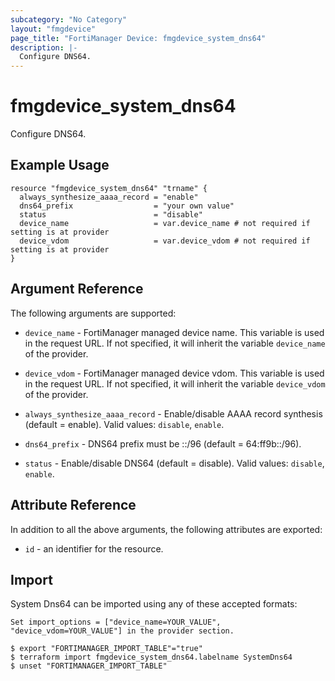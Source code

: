```yaml
---
subcategory: "No Category"
layout: "fmgdevice"
page_title: "FortiManager Device: fmgdevice_system_dns64"
description: |-
  Configure DNS64.
---
```


# fmgdevice_system_dns64
Configure DNS64.

## Example Usage

```hcl
resource "fmgdevice_system_dns64" "trname" {
  always_synthesize_aaaa_record = "enable"
  dns64_prefix                  = "your own value"
  status                        = "disable"
  device_name                   = var.device_name # not required if setting is at provider
  device_vdom                   = var.device_vdom # not required if setting is at provider
}
```

## Argument Reference


The following arguments are supported:

* `device_name` - FortiManager managed device name. This variable is used in the request URL. If not specified, it will inherit the variable `device_name` of the provider.
* `device_vdom` - FortiManager managed device vdom. This variable is used in the request URL. If not specified, it will inherit the variable `device_vdom` of the provider.

* `always_synthesize_aaaa_record` - Enable/disable AAAA record synthesis (default = enable). Valid values: `disable`, `enable`.

* `dns64_prefix` - DNS64 prefix must be ::/96 (default = 64:ff9b::/96).
* `status` - Enable/disable DNS64 (default = disable). Valid values: `disable`, `enable`.



## Attribute Reference

In addition to all the above arguments, the following attributes are exported:
* `id` - an identifier for the resource.

## Import

System Dns64 can be imported using any of these accepted formats:
```
Set import_options = ["device_name=YOUR_VALUE", "device_vdom=YOUR_VALUE"] in the provider section.

$ export "FORTIMANAGER_IMPORT_TABLE"="true"
$ terraform import fmgdevice_system_dns64.labelname SystemDns64
$ unset "FORTIMANAGER_IMPORT_TABLE"
```

